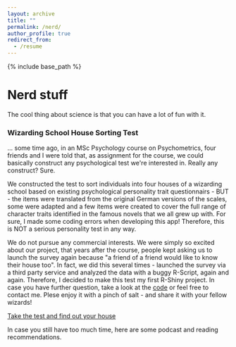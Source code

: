 ```yaml
---
layout: archive
title: ""
permalink: /nerd/
author_profile: true
redirect_from:
  - /resume
---
```


{% include base_path %}


# Nerd stuff

The cool thing about science is that you can have a lot of fun with it. 


### Wizarding School House Sorting Test

... some time ago, in an MSc Psychology course on Psychometrics, four friends and I were told that, as assignment for the course, we could basically construct any psychological test we're interested in. Really any construct? Sure. 

We constructed the test to sort individuals into four houses of a wizarding school based on existing psychological personality trait questionnairs - BUT - the items were translated from the original German versions of the scales, some were adapted and a few items were created to cover the full range of character traits identified in the famous novels that we all grew up with. For sure, I made some coding errors when developing this app! Therefore, this is NOT a serious personality test in any way. 

We do not pursue any commercial interests. We were simply so excited about our project, that years after the course, people kept asking us to launch the survey again because "a friend of a friend would like to know their house too". In fact, we did this several times - launched the survey via a third party service and analyzed the data with a buggy R-Script, again and again. Therefore, I decided to make this test my first R-Shiny project.
In case you have further question, take a look at the [code](https://github.com/lfoswald/housesortingtest/blob/main/app.R) or feel free to contact me. Plese enjoy it with a pinch of salt - and share it with your fellow wizards!

[Take the test and find out your house](https://oswald.shinyapps.io/hogwartshouses/)


In case you still have too much time, here are some podcast and reading recommendations.




